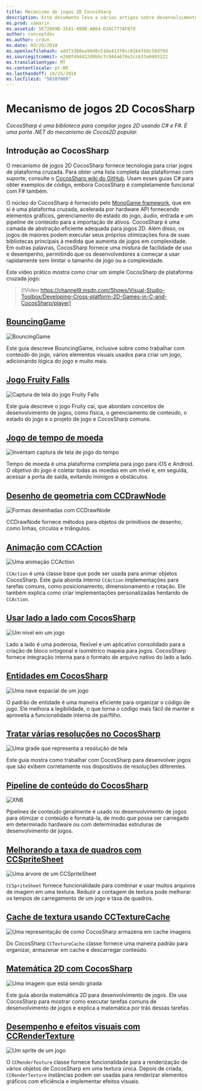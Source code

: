 ```yaml
---
title: Mecanismo de jogos 2D CocosSharp
description: Este documento leva a vários artigos sobre desenvolvimento de jogos com CocosSharp. Conteúdo vinculado descreve aplicativos de exemplo, desenho, animação e muito mais.
ms.prod: xamarin
ms.assetid: 5E72869D-3541-408B-AB64-D34C777AFB79
author: conceptdev
ms.author: crdun
ms.date: 03/29/2018
ms.openlocfilehash: add73360ea98d8c516e413f0cc0264f68c58d79d
ms.sourcegitcommit: e268fd44422d0bbc7c944a678e2cc633a0493122
ms.translationtype: MT
ms.contentlocale: pt-BR
ms.lasthandoff: 10/25/2018
ms.locfileid: "50107008"
---
```

# <a name="cocossharp-2d-game-engine"></a>Mecanismo de jogos 2D CocosSharp

_CocosSharp é uma biblioteca para compilar jogos 2D usando C# e F#. É uma porta .NET do mecanismo de Cocos2D popular._

## <a name="introduction-to-cocossharp"></a>Introdução ao CocosSharp

O mecanismo de jogos 2D CocosSharp fornece tecnologia para criar jogos de plataforma cruzada. Para obter uma lista completa das plataformas com suporte, consulte o [CocosSharp wiki do GitHub](https://github.com/mono/CocosSharp/wiki).
Usam esses guias C# para obter exemplos de código, embora CocosSharp é completamente funcional com F# também.

O núcleo do CocosSharp é fornecido pelo [MonoGame framework](http://www.monogame.net/), que em si é uma plataforma cruzada, acelerada por hardware API fornecendo elementos gráficos, gerenciamento de estado do jogo, áudio, entrada e um pipeline de conteúdo para a importação de ativos.
CocosSharp é uma camada de abstração eficiente adequada para jogos 2D.
Além disso, os jogos de maiores podem executar seus próprios otimizações fora de suas bibliotecas principais à medida que aumenta de jogos em complexidade. Em outras palavras, CocosSharp fornece uma mistura de facilidade de uso e desempenho, permitindo que os desenvolvedores a começar a usar rapidamente sem limitar o tamanho de jogo ou a complexidade.

Este vídeo prático mostra como criar um simple CocosSharp de plataforma cruzada jogo:

> [!Video https://channel9.msdn.com/Shows/Visual-Studio-Toolbox/Developing-Cross-platform-2D-Games-in-C-and-CocosSharp/player]

## <a name="bouncinggamegraphics-gamescocossharpbouncing-gamemd"></a>[BouncingGame](~/graphics-games/cocossharp/bouncing-game.md)

![BouncingGame](images/bouncing-game.png "BouncingGame")

Este guia descreve BouncingGame, inclusive sobre como trabalhar com conteúdo do jogo, vários elementos visuais usados para criar um jogo, adicionando lógica do jogo e muito mais.

## <a name="fruity-falls-gamegraphics-gamescocossharpfruity-fallsmd"></a>[Jogo Fruity Falls](~/graphics-games/cocossharp/fruity-falls.md)

![Captura de tela do jogo Fruity Falls](images/fruity-falls.png "captura de tela do jogo Fruity Falls")

Este guia descreve o jogo Fruity cai, que abordam conceitos de desenvolvimento de jogos, como física, o gerenciamento de conteúdo, o estado do jogo e o projeto de jogo e CocosSharp comuns.  

## <a name="coin-time-gamegraphics-gamescocossharpcointimemd"></a>[Jogo de tempo de moeda](~/graphics-games/cocossharp/cointime.md)

![Inventam captura de tela de jogo do tempo](images/cointime.png "captura de tela de jogo do tempo de moeda")

Tempo de moeda é uma plataforma completa para jogo para iOS e Android. O objetivo do jogo é coletar todas as moedas em um nível e, em seguida, acessar a porta de saída, evitando inimigos e obstáculos.

## <a name="drawing-geometry-with-ccdrawnodegraphics-gamescocossharpccdrawnodemd"></a>[Desenho de geometria com CCDrawNode](~/graphics-games/cocossharp/ccdrawnode.md)

![Formas desenhadas com CCDrawNode](images/ccdrawnode.png "formas desenhadas com CCDrawNode")

CCDrawNode fornece métodos para objetos de primitivos de desenho, como linhas, círculos e triângulos.

## <a name="animating-with-ccactiongraphics-gamescocossharpccactionmd"></a>[Animação com CCAction](~/graphics-games/cocossharp/ccaction.md)

![Uma animação CCAction](images/ccaction.png "CCAction uma animação")

`CCAction` é uma classe base que pode ser usada para animar objetos CocosSharp. Este guia aborda interno `CCAction` implementações para tarefas comuns, como posicionamento, dimensionamento e rotação. Ele também explica como criar implementações personalizadas herdando de `CCAction`.

## <a name="using-tiled-with-cocossharpgraphics-gamescocossharptiledmd"></a>[Usar lado a lado com CocosSharp](~/graphics-games/cocossharp/tiled.md)

![Um nível em um jogo](images/tiled.png "um nível em um jogo")

Lado a lado é uma poderosa, flexível e um aplicativo consolidado para a criação de bloco ortogonal e isométrico mapeia para jogos. CocosSharp fornece integração interna para o formato de arquivo nativo do lado a lado.

## <a name="entities-in-cocossharpgraphics-gamescocossharpentitiesmd"></a>[Entidades em CocosSharp](~/graphics-games/cocossharp/entities.md)

![Uma nave espacial de um jogo](images/entities.png "uma nave espacial de um jogo")

O padrão de entidade é uma maneira eficiente para organizar o código de jogo. Ele melhora a legibilidade, o que torna o código mais fácil de manter e aproveita a funcionalidade interna de pai/filho.

## <a name="handling-multiple-resolutions-in-cocossharpgraphics-gamescocossharpresolutionsmd"></a>[Tratar várias resoluções no CocosSharp](~/graphics-games/cocossharp/resolutions.md)

![Uma grade que representa a resolução de tela](images/resolutions.png "uma grade que representa a resolução da tela")

Este guia mostra como trabalhar com CocosSharp para desenvolver jogos que são exibem corretamente nos dispositivos de resoluções diferentes.

## <a name="cocossharp-content-pipelinegraphics-gamescocossharpcontent-pipelineindexmd"></a>[Pipeline de conteúdo do CocosSharp](~/graphics-games/cocossharp/content-pipeline/index.md)

![XNB](images/content-pipeline.png "XNB")

Pipelines de conteúdo geralmente é usado no desenvolvimento de jogos para otimizar o conteúdo e formatá-la, de modo que possa ser carregado em determinado hardware ou com determinadas estruturas de desenvolvimento de jogos.

## <a name="improving-frame-rate-with-ccspritesheetgraphics-gamescocossharpccspritesheetmd"></a>[Melhorando a taxa de quadros com CCSpriteSheet](~/graphics-games/cocossharp/ccspritesheet.md)

![Uma árvore de um CCSpriteSheet](images/ccspritesheet.png "uma árvore de um CCSpriteSheet")

`CCSpriteSheet` fornece funcionalidade para combinar e usar muitos arquivos de imagem em uma textura. Reduzir a contagem de textura pode melhorar os tempos de carregamento de um jogo e taxa de quadros.

## <a name="texture-caching-using-cctexturecachegraphics-gamescocossharptexture-cachemd"></a>[Cache de textura usando CCTextureCache](~/graphics-games/cocossharp/texture-cache.md)

![Uma representação de como CocosSharp armazena em cache imagens](images/texture-cache.png "uma representação de como CocosSharp armazena em cache imagens")

Do CocosSharp `CCTextureCache` classe fornece uma maneira padrão para organizar, armazenar em cache e descarregar conteúdo. 

## <a name="2d-math-with-cocossharpgraphics-gamescocossharpmathmd"></a>[Matemática 2D com CocosSharp](~/graphics-games/cocossharp/math.md)

![Uma imagem que está sendo girada](images/math.png "uma imagem que está sendo girada")

Este guia aborda matemática 2D para desenvolvimento de jogos. Ele usa CocosSharp para mostrar como executar tarefas comuns de desenvolvimento de jogos e explica a matemática por trás dessas tarefas.

## <a name="performance-and-visual-effects-with-ccrendertexturegraphics-gamescocossharpccrendertexturemd"></a>[Desempenho e efeitos visuais com CCRenderTexture](~/graphics-games/cocossharp/ccrendertexture.md)

![Um sprite de um jogo](images/ccrendertexture.png "um sprite de um jogo")

O `CCRenderTexture` classe fornece funcionalidade para a renderização de vários objetos de CocosSharp em uma textura única. Depois de criada, `CCRenderTexture` instâncias podem ser usadas para renderizar elementos gráficos com eficiência e implementar efeitos visuais.
